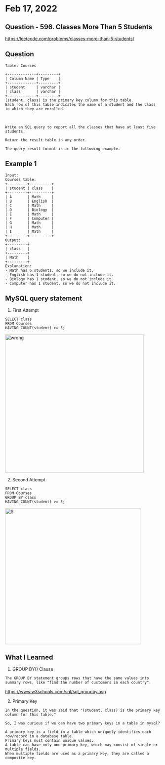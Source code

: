 # Feb 17, 2022
## Question - 596. Classes More Than 5 Students
https://leetcode.com/problems/classes-more-than-5-students/

## Question

    Table: Courses

    +-------------+---------+
    | Column Name | Type    |
    +-------------+---------+
    | student     | varchar |
    | class       | varchar |
    +-------------+---------+
    (student, class) is the primary key column for this table.
    Each row of this table indicates the name of a student and the class in which they are enrolled.

<br>

    Write an SQL query to report all the classes that have at least five students.

    Return the result table in any order.

    The query result format is in the following example.

## Example 1

    Input: 
    Courses table:
    +---------+----------+
    | student | class    |
    +---------+----------+
    | A       | Math     |
    | B       | English  |
    | C       | Math     |
    | D       | Biology  |
    | E       | Math     |
    | F       | Computer |
    | G       | Math     |
    | H       | Math     |
    | I       | Math     |
    +---------+----------+
    Output: 
    +---------+
    | class   |
    +---------+
    | Math    |
    +---------+
    Explanation: 
    - Math has 6 students, so we include it.
    - English has 1 student, so we do not include it.
    - Biology has 1 student, so we do not include it.
    - Computer has 1 student, so we do not include it.

## MySQL query statement

1. First Attempt
```
SELECT class
FROM Courses
HAVING COUNT(student) >= 5;
```

<img width="448" alt="wrong" src="https://user-images.githubusercontent.com/59908525/154484687-07d1de60-b3b2-490a-908f-0ebc594a923a.PNG">

2. Second Attempt
```
SELECT class
FROM Courses
GROUP BY class
HAVING COUNT(student) >= 5;
```
<img width="440" alt="S" src="https://user-images.githubusercontent.com/59908525/154487843-a02d422d-4752-4390-aec2-018877dcdb77.PNG">


## What I Learned 

1. GROUP BY() Clause
 
```
The GROUP BY statement groups rows that have the same values into summary rows, like "find the number of customers in each country".
```
https://www.w3schools.com/sql/sql_groupby.asp

2. Primary Key

```
In the question, it was said that "(student, class) is the primary key column for this table."
```

    So, I was curious if we can have two primary keys in a table in mysql?

    A primary key is a field in a table which uniquely identifies each row/record in a database table. 
    Primary keys must contain unique values.
    A table can have only one primary key, which may consist of single or multiple fields. 
    When multiple fields are used as a primary key, they are called a composite key.

   
